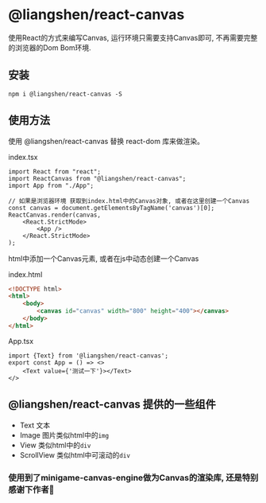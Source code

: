 # @liangshen/react-canvas

使用React的方式来编写Canvas, 运行环境只需要支持Canvas即可, 不再需要完整的浏览器的Dom Bom环境.

## 安装

```
npm i @liangshen/react-canvas -S
```

## 使用方法
使用 @liangshen/react-canvas 替换 react-dom 库来做渲染。

index.tsx
```tsx
import React from "react";
import ReactCanvas from "@liangshen/react-canvas";
import App from "./App";

// 如果是浏览器环境 获取到index.html中的Canvas对象, 或者在这里创建一个Canvas
const canvas = document.getElementsByTagName('canvas')[0];
ReactCanvas.render(canvas,
    <React.StrictMode>
        <App />
    </React.StrictMode>
);
```

html中添加一个Canvas元素, 或者在js中动态创建一个Canvas

index.html
```html
<!DOCTYPE html>
<html>
    <body>
        <canvas id="canvas" width="800" height="400"></canvas>
    </body>
</html>
```

App.tsx
```tsx
import {Text} from '@liangshen/react-canvas';
export const App = () => <>
    <Text value={'测试一下'}></Text>
</>
```

## @liangshen/react-canvas 提供的一些组件

* Text 文本
* Image 图片类似html中的`img`
* View 类似html中的`div`
* ScrollView 类似html中可滚动的`div`

### 使用到了minigame-canvas-engine做为Canvas的渲染库, 还是特别感谢下作者🙏


